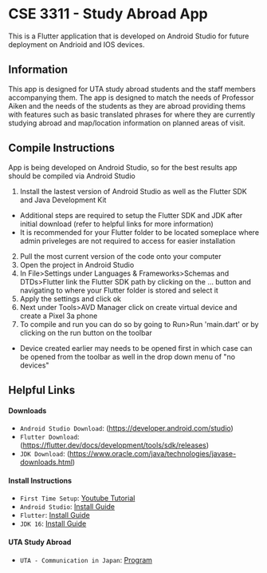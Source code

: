 # CSE 3311 - Study Abroad App
This is a Flutter application that is developed on Android Studio for future deployment on Andrioid and IOS devices.

## Information
This app is designed for UTA study abroad students and the staff members accompanying them. The app is designed to match the needs of Professor Aiken and the needs of the students as they are abroad providing thems with features such as basic translated phrases for where they are currently studying abroad and map/location information on planned areas of visit.

## Compile Instructions
App is being developed on Android Studio, so for the best results app should be compiled via Android Studio
1) Install the lastest version of Android Studio as well as the Flutter SDK and Java Development Kit
  - Additional steps are required to setup the Flutter SDK and JDK after initial download (refer to helpful links for more information)
  - It is recommended for your Flutter folder to be located someplace where admin priveleges are not required to access for easier installation
2) Pull the most current version of the code onto your computer
3) Open the project in Android Studio
4) In File>Settings under Languages & Frameworks>Schemas and DTDs>Flutter link the Flutter SDK path by clicking on the ... button and navigating to where your Flutter folder is stored and select it
5) Apply the settings and click ok
6) Next under Tools>AVD Manager click on create virtual device and create a Pixel 3a phone
7) To compile and run you can do so by going to Run>Run 'main.dart' or by clicking on the run button on the toolbar
  - Device created earlier may needs to be opened first in which case can be opened from the toolbar as well in the drop down menu of "no devices"

## Helpful Links
#### Downloads
- `Android Studio Download`: (https://developer.android.com/studio)
- `Flutter Download`: (https://flutter.dev/docs/development/tools/sdk/releases)
- `JDK Download`: (https://www.oracle.com/java/technologies/javase-downloads.html)
#### Install Instructions
- `First Time Setup`: [Youtube Tutorial](https://youtu.be/_SFCF7gMEAg)
- `Android Studio`: [Install Guide](https://developer.android.com/studio/install)
- `Flutter`: [Install Guide](https://flutter.dev/docs/get-started/install)
- `JDK 16`: [Install Guide](https://docs.oracle.com/en/java/javase/16/install/overview-jdk-installation.html#GUID-8677A77F-231A-40F7-98B9-1FD0B48C346A)
#### UTA Study Abroad
- `UTA - Communication in Japan`: [Program](https://studyabroad.uta.edu/index.cfm?FuseAction=Programs.ViewProgram&Program_ID=66606)

